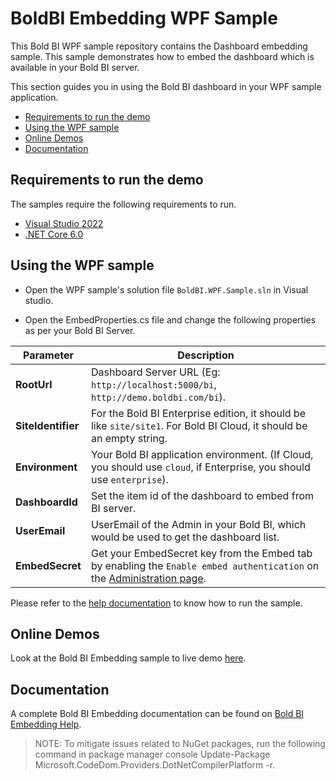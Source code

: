 # BoldBI Embedding WPF Sample

This Bold BI WPF sample repository contains the Dashboard embedding sample. This sample demonstrates how to embed the dashboard which is available in your Bold BI server.

This section guides you in using the Bold BI dashboard in your WPF sample application.

* [Requirements to run the demo](#requirements-to-run-the-demo)
* [Using the WPF sample](#using-the-wpf-sample)
* [Online Demos](#online-demos)
* [Documentation](#documentation)

## Requirements to run the demo

The samples require the following requirements to run.

* [Visual Studio 2022](https://visualstudio.microsoft.com/downloads/)
* [.NET Core 6.0](https://dotnet.microsoft.com/en-us/download/dotnet-core)

## Using the WPF sample

* Open the WPF sample's solution file `BoldBI.WPF.Sample.sln` in Visual studio.

* Open the EmbedProperties.cs file and change the following properties as per your Bold BI Server.

| Parameter        | Description                                                                                                                                                      |
|-----------------|------------------------------------------------------------------------------------------------------------------------------------------------------------------|
| **RootUrl**     | Dashboard Server URL (Eg: `http://localhost:5000/bi`, `http://demo.boldbi.com/bi`).                                                                               |
| **SiteIdentifier** | For the Bold BI Enterprise edition, it should be like `site/site1`. For Bold BI Cloud, it should be an empty string.                                           |
| **Environment** | Your Bold BI application environment. (If Cloud, you should use `cloud`, if Enterprise, you should use `enterprise`).                                            |
| **DashboardId** | Set the item id of the dashboard to embed from BI server.                                                                                                         |
| **UserEmail**   | UserEmail of the Admin in your Bold BI, which would be used to get the dashboard list.                                                                            |
| **EmbedSecret** | Get your EmbedSecret key from the Embed tab by enabling the `Enable embed authentication` on the [Administration page](https://help.boldbi.com/embedded-bi/site-administration/embed-settings/?utm_source=github&utm_medium=backlinks). |

Please refer to the [help documentation](https://help.boldbi.com/embedded-bi/javascript-based/samples/v3.3.40-or-later/wpf/#sample-to-embed-dashboard?utm_source=github&utm_medium=backlinks) to know how to run the sample.

## Online Demos

Look at the Bold BI Embedding sample to live demo [here](https://samples.boldbi.com/embed?utm_source=github&utm_medium=backlinks).

## Documentation

A complete Bold BI Embedding documentation can be found on [Bold BI Embedding Help](https://help.boldbi.com/embedded-bi/javascript-based/?utm_source=github&utm_medium=backlinks).

> NOTE:  To mitigate issues related to NuGet packages, run the following command in package manager console Update-Package Microsoft.CodeDom.Providers.DotNetCompilerPlatform -r.
